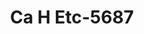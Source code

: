 ---
f_zip-code: 30673
f_state-code: GA
title: Ca H Etc-5687
f_phone: 706-678-5552
f_city-only: Washington
f_address: 114 Spring Street Washington
f_location-unique-id: '5687'
slug: ca-h-etc-5687
updated-on: '2024-05-30T13:46:58.046Z'
created-on: '2024-05-30T13:36:59.803Z'
published-on: '2024-05-30T13:54:32.469Z'
f_city-state: cms/city/washington-ga.md
f_company: cms/company/ca-h-etc.md
f_state: cms/state/georgia.md
layout: '[payday-loan].html'
tags: payday-loan
---
